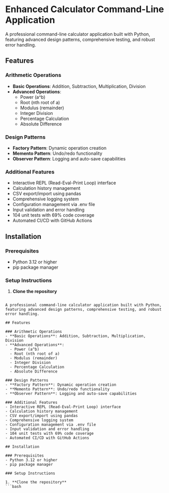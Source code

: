 # Enhanced Calculator Command-Line Application

A professional command-line calculator application built with Python, featuring advanced design patterns, comprehensive testing, and robust error handling.

## Features

### Arithmetic Operations
- **Basic Operations**: Addition, Subtraction, Multiplication, Division
- **Advanced Operations**: 
  - Power (a^b)
  - Root (nth root of a)
  - Modulus (remainder)
  - Integer Division
  - Percentage Calculation
  - Absolute Difference

### Design Patterns
- **Factory Pattern**: Dynamic operation creation
- **Memento Pattern**: Undo/redo functionality
- **Observer Pattern**: Logging and auto-save capabilities

### Additional Features
- Interactive REPL (Read-Eval-Print Loop) interface
- Calculation history management
- CSV export/import using pandas
- Comprehensive logging system
- Configuration management via .env file
- Input validation and error handling
- 104 unit tests with 69% code coverage
- Automated CI/CD with GitHub Actions

## Installation

### Prerequisites
- Python 3.12 or higher
- pip package manager

### Setup Instructions

1. **Clone the repository**
```bash# Enhanced Calculator Command-Line Application

A professional command-line calculator application built with Python, featuring advanced design patterns, comprehensive testing, and robust error handling.

## Features

### Arithmetic Operations
- **Basic Operations**: Addition, Subtraction, Multiplication, Division
- **Advanced Operations**: 
  - Power (a^b)
  - Root (nth root of a)
  - Modulus (remainder)
  - Integer Division
  - Percentage Calculation
  - Absolute Difference

### Design Patterns
- **Factory Pattern**: Dynamic operation creation
- **Memento Pattern**: Undo/redo functionality
- **Observer Pattern**: Logging and auto-save capabilities

### Additional Features
- Interactive REPL (Read-Eval-Print Loop) interface
- Calculation history management
- CSV export/import using pandas
- Comprehensive logging system
- Configuration management via .env file
- Input validation and error handling
- 104 unit tests with 69% code coverage
- Automated CI/CD with GitHub Actions

## Installation

### Prerequisites
- Python 3.12 or higher
- pip package manager

### Setup Instructions

1. **Clone the repository**
```bash
